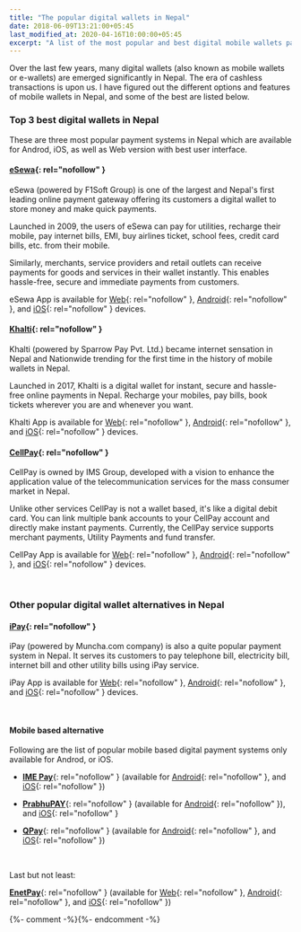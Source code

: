 ```yaml
---
title: "The popular digital wallets in Nepal"
date: 2018-06-09T13:21:00+05:45
last_modified_at: 2020-04-16T10:00:00+05:45
excerpt: "A list of the most popular and best digital mobile wallets payment systems in Nepal."
---
```


Over the last few years, many digital wallets (also known as mobile wallets or e-wallets) are emerged significantly in Nepal. The era of cashless transactions is upon us. I have figured out the different options and features of mobile wallets in Nepal, and some of the best are listed below.

### Top 3 best digital wallets in Nepal

These are three most popular payment systems in Nepal which are available for Androd, iOS, as well as Web version with best user interface.

#### [eSewa](https://esewa.com.np/){: rel="nofollow" }

eSewa (powered by F1Soft Group) is one of the largest and Nepal's first leading online payment gateway offering its customers a digital wallet to store money and make quick payments.

Launched in 2009, the users of eSewa can pay for utilities, recharge their mobile, pay internet bills, EMI, buy airlines ticket, school fees, credit card bills, etc. from their mobile.

Similarly, merchants, service providers and retail outlets can receive payments for goods and services in their wallet instantly. This enables hassle-free, secure and immediate payments from customers.

eSewa App is available for [Web](https://esewa.com.np/#/home){: rel="nofollow" }, [Android](https://play.google.com/store/apps/details?id=com.f1soft.esewa){: rel="nofollow" }, and [iOS](https://itunes.apple.com/us/app/esewa/id614370939?ls=1&mt=8){: rel="nofollow" } devices.

#### [Khalti](https://khalti.com/){: rel="nofollow" }

Khalti (powered by Sparrow Pay Pvt. Ltd.) became internet sensation in Nepal and Nationwide trending for the first time in the history of mobile wallets in Nepal.

Launched in 2017, Khalti is a digital wallet for instant, secure and hassle-free online payments in Nepal. Recharge your mobiles, pay bills, book tickets wherever you are and whenever you want.

Khalti App is available for [Web](https://khalti.com/){: rel="nofollow" }, [Android](https://play.google.com/store/apps/details?id=com.khalti){: rel="nofollow" }, and [iOS](https://itunes.apple.com/us/app/khalti/id1263400741?ls=1&mt=8){: rel="nofollow" } devices.

#### [CellPay](https://cellpay.com.np/){: rel="nofollow" }

CellPay is owned by IMS Group, developed with a vision to enhance the application value of the telecommunication services for the mass consumer market in Nepal.

Unlike other services CellPay is not a wallet based, it's like a digital debit card. You can link multiple bank accounts to your CellPay account and directly make instant payments. Currently, the CellPay service supports merchant payments, Utility Payments and fund transfer.

CellPay App is available for [Web](https://app.cellpay.com.np/){: rel="nofollow" }, [Android](https://play.google.com/store/apps/details?id=com.cellpay){: rel="nofollow" }, and [iOS](https://itunes.apple.com/us/app/cellpay/id1441280711?mt=8){: rel="nofollow" } devices.

<br>

### Other popular digital wallet alternatives in Nepal

#### [iPay](https://ipay.com.np/){: rel="nofollow" }

iPay (powered by Muncha.com company) is also a quite popular payment system in Nepal.  It serves its customers to pay telephone bill, electricity bill, internet bill and other utility bills using iPay service.

iPay App is available for [Web](https://ipay.com.np/){: rel="nofollow" }, [Android](https://play.google.com/store/apps/details?id=np.com.focusone.ipay){: rel="nofollow" }, and [iOS](https://itunes.apple.com/us/app/ipay-nepal/id1091094163?ls=1&mt=8){: rel="nofollow" } devices.

<br>

#### Mobile based alternative

Following are the list of popular mobile based digital payment systems only available for Androd, or iOS.

* [**IME Pay**](http://www.imepay.com.np/){: rel="nofollow" } (available for [Android](https://play.google.com/store/apps/details?id=com.swifttechnology.imepay){: rel="nofollow" }, and [iOS](https://itunes.apple.com/np/app/ime-pay/id1241888344?mt=8){: rel="nofollow" })

* [**PrabhuPAY**](https://prabhupay.com/){: rel="nofollow" } (available for [Android](https://play.google.com/store/apps/details?id=com.prabhutech.prabhupay&hl=en){: rel="nofollow" }), and [iOS](https://itunes.apple.com/np/app/prabhupay-mobile-wallet/id1451300760?mt=8){: rel="nofollow" }

* [**QPay**](http://www.qpay.com.np/){: rel="nofollow" } (available for [Android](https://play.google.com/store/apps/details?id=net.qpaysolutions.QPay){: rel="nofollow" }, and [iOS](https://itunes.apple.com/us/app/qpay-nepal/id1127765416?mt=8){: rel="nofollow" })

<br>

Last but not least:

[**EnetPay**](https://www.enetpayment.com/){: rel="nofollow" } (available for [Web](https://www.enetpayment.com/main){: rel="nofollow" }, [Android](https://play.google.com/store/apps/details?id=np.com.onlinepayment){: rel="nofollow" }, and [iOS](https://itunes.apple.com/US/app/id1374131281?mt=8){: rel="nofollow" })

{%- comment -%}<!-- [**Nepzy**](https://www.nepzy.com){: rel="nofollow" } (for [Android](https://play.google.com/store/apps/details?id=com.itgc.nepzy){: rel="nofollow" } or [iOS](https://itunes.apple.com/in/app/nepzy/id1059692410?mt=8){: rel="nofollow" }) -->{%- endcomment -%}
